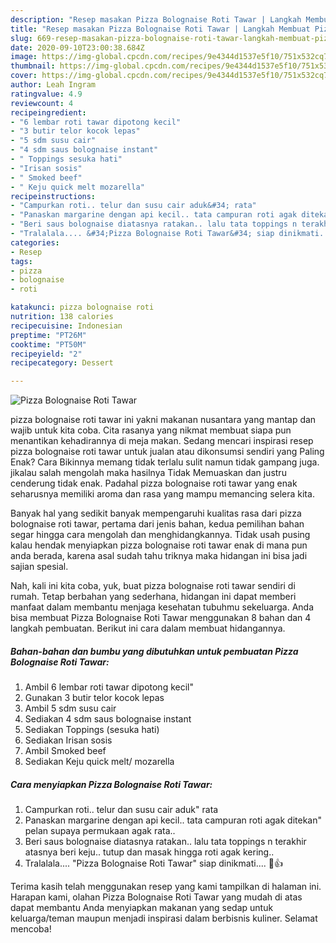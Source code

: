 ```yaml
---
description: "Resep masakan Pizza Bolognaise Roti Tawar | Langkah Membuat Pizza Bolognaise Roti Tawar Yang Paling Enak"
title: "Resep masakan Pizza Bolognaise Roti Tawar | Langkah Membuat Pizza Bolognaise Roti Tawar Yang Paling Enak"
slug: 669-resep-masakan-pizza-bolognaise-roti-tawar-langkah-membuat-pizza-bolognaise-roti-tawar-yang-paling-enak
date: 2020-09-10T23:00:38.684Z
image: https://img-global.cpcdn.com/recipes/9e4344d1537e5f10/751x532cq70/pizza-bolognaise-roti-tawar-foto-resep-utama.jpg
thumbnail: https://img-global.cpcdn.com/recipes/9e4344d1537e5f10/751x532cq70/pizza-bolognaise-roti-tawar-foto-resep-utama.jpg
cover: https://img-global.cpcdn.com/recipes/9e4344d1537e5f10/751x532cq70/pizza-bolognaise-roti-tawar-foto-resep-utama.jpg
author: Leah Ingram
ratingvalue: 4.9
reviewcount: 4
recipeingredient:
- "6 lembar roti tawar dipotong kecil"
- "3 butir telor kocok lepas"
- "5 sdm susu cair"
- "4 sdm saus bolognaise instant"
- " Toppings sesuka hati"
- "Irisan sosis"
- " Smoked beef"
- " Keju quick melt mozarella"
recipeinstructions:
- "Campurkan roti.. telur dan susu cair aduk&#34; rata"
- "Panaskan margarine dengan api kecil.. tata campuran roti agak ditekan&#34; pelan supaya permukaan agak rata.."
- "Beri saus bolognaise diatasnya ratakan.. lalu tata toppings n terakhir atasnya beri keju.. tutup dan masak hingga roti agak kering.."
- "Tralalala.... &#34;Pizza Bolognaise Roti Tawar&#34; siap dinikmati.... 🍕👍"
categories:
- Resep
tags:
- pizza
- bolognaise
- roti

katakunci: pizza bolognaise roti 
nutrition: 138 calories
recipecuisine: Indonesian
preptime: "PT26M"
cooktime: "PT50M"
recipeyield: "2"
recipecategory: Dessert

---
```



![Pizza Bolognaise Roti Tawar](https://img-global.cpcdn.com/recipes/9e4344d1537e5f10/751x532cq70/pizza-bolognaise-roti-tawar-foto-resep-utama.jpg)


pizza bolognaise roti tawar ini yakni makanan nusantara yang mantap dan wajib untuk kita coba. Cita rasanya yang nikmat membuat siapa pun menantikan kehadirannya di meja makan.
Sedang mencari inspirasi resep pizza bolognaise roti tawar untuk jualan atau dikonsumsi sendiri yang Paling Enak? Cara Bikinnya memang tidak terlalu sulit namun tidak gampang juga. jikalau salah mengolah maka hasilnya Tidak Memuaskan dan justru cenderung tidak enak. Padahal pizza bolognaise roti tawar yang enak seharusnya memiliki aroma dan rasa yang mampu memancing selera kita.



Banyak hal yang sedikit banyak mempengaruhi kualitas rasa dari pizza bolognaise roti tawar, pertama dari jenis bahan, kedua pemilihan bahan segar hingga cara mengolah dan menghidangkannya. Tidak usah pusing kalau hendak menyiapkan pizza bolognaise roti tawar enak di mana pun anda berada, karena asal sudah tahu triknya maka hidangan ini bisa jadi sajian spesial.


Nah, kali ini kita coba, yuk, buat pizza bolognaise roti tawar sendiri di rumah. Tetap berbahan yang sederhana, hidangan ini dapat memberi manfaat dalam membantu menjaga kesehatan tubuhmu sekeluarga. Anda bisa membuat Pizza Bolognaise Roti Tawar menggunakan 8 bahan dan 4 langkah pembuatan. Berikut ini cara dalam membuat hidangannya.

<!--inarticleads1-->

##### Bahan-bahan dan bumbu yang dibutuhkan untuk pembuatan Pizza Bolognaise Roti Tawar:

1. Ambil 6 lembar roti tawar dipotong kecil&#34;
1. Gunakan 3 butir telor kocok lepas
1. Ambil 5 sdm susu cair
1. Sediakan 4 sdm saus bolognaise instant
1. Sediakan  Toppings (sesuka hati)
1. Sediakan Irisan sosis
1. Ambil  Smoked beef
1. Sediakan  Keju quick melt/ mozarella




<!--inarticleads2-->

##### Cara menyiapkan Pizza Bolognaise Roti Tawar:

1. Campurkan roti.. telur dan susu cair aduk&#34; rata
1. Panaskan margarine dengan api kecil.. tata campuran roti agak ditekan&#34; pelan supaya permukaan agak rata..
1. Beri saus bolognaise diatasnya ratakan.. lalu tata toppings n terakhir atasnya beri keju.. tutup dan masak hingga roti agak kering..
1. Tralalala.... &#34;Pizza Bolognaise Roti Tawar&#34; siap dinikmati.... 🍕👍




Terima kasih telah menggunakan resep yang kami tampilkan di halaman ini. Harapan kami, olahan Pizza Bolognaise Roti Tawar yang mudah di atas dapat membantu Anda menyiapkan makanan yang sedap untuk keluarga/teman maupun menjadi inspirasi dalam berbisnis kuliner. Selamat mencoba!
